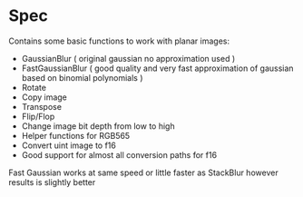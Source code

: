 # Spec

Contains some basic functions to work with planar images:

- GaussianBlur ( original gaussian no approximation used )
- FastGaussianBlur ( good quality and very fast approximation of gaussian based on binomial polynomials )
- Rotate
- Copy image
- Transpose
- Flip/Flop
- Change image bit depth from low to high
- Helper functions for RGB565
- Convert uint image to f16
- Good support for almost all conversion paths for f16


Fast Gaussian works at same speed or little faster as StackBlur however results is slightly better